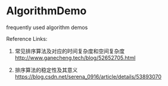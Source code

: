 # AlgorithmDemo
frequently used algorithm demos

Reference  Links:
1. 常见排序算法及对应的时间复杂度和空间复杂度
http://www.ganecheng.tech/blog/52652705.html

2. 排序算法的稳定性及其意义
https://blog.csdn.net/serena_0916/article/details/53893070